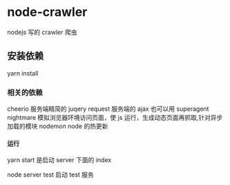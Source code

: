 # node-crawler

nodejs 写的 crawler 爬虫

## 安装依赖

yarn install

### 相关的依赖

cheerio 服务端精简的 juqery
request 服务端的 ajax 也可以用 superagent
nightmare 模拟浏览器环境访问页面，使 js 运行，生成动态页面再抓取,针对异步加载的模块
nodemon node 的热更新

#### 运行

yarn start 是启动 server 下面的 index

node server test 启动 test 服务
